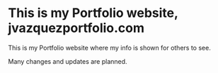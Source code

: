 # This is my Portfolio website, jvazquezportfolio.com

This is my Portfolio website where my info is shown for others to see.

Many changes and updates are planned. 
